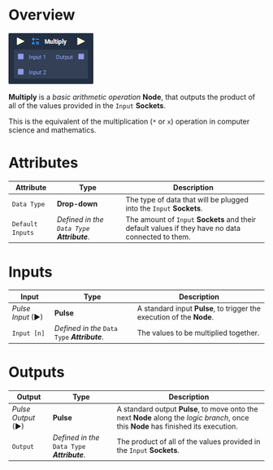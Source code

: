 # Overview

![](../../.gitbook/assets/node-multiply.png)

**Multiply** is a *basic arithmetic operation* **Node**, that outputs the product of all of the values provided in the `Input` **Sockets**.

This is the equivalent of the multiplication (`*` or `x`) operation in computer science and mathematics.

# Attributes

|Attribute|Type|Description|
|---|---|---|
|`Data Type`|**Drop-down**|The type of data that will be plugged into the `Input` **Sockets**.|
|`Default Inputs`|*Defined in the `Data Type` **Attribute***.|The amount of `Input` **Sockets** and their default values if they have no data connected to them.|

# Inputs

|Input|Type|Description|
|---|---|---|
|*Pulse Input* (►)|**Pulse**|A standard input **Pulse**, to trigger the execution of the **Node**.|
|`Input [n]`|*Defined in the* `Data Type` ***Attribute***.|The values to be multiplied together.|

# Outputs

|Output|Type|Description|
|---|---|---|
|*Pulse Output* (►)|**Pulse**|A standard output **Pulse**, to move onto the next **Node** along the *logic branch*, once this **Node** has finished its execution.|
|`Output`|*Defined in the* `Data Type` ***Attribute***.|The product of all of the values provided in the `Input` **Sockets**.|